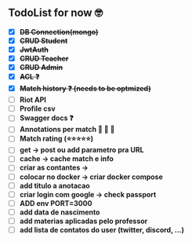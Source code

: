 ## TodoList for now :nerd_face:

- [x] <strong><strike>DB Connection(mongo)</strike>
- [x] <strike>CRUD Student</strike>
- [x] <strike>JwtAuth</strike> 
- [x] <strike>CRUD Teacher</strike>
- [x] <strike>CRUD Admin</strike>
- [x] <strike>ACL :question:</strike>
- [x] <strike>Match history :question: (needs to be optmized)</strike>
- [ ] Riot API 
- [ ] Profile csv
- [ ] Swagger docs :question:
- [ ] Annotations per match :small_red_triangle: :small_red_triangle: :small_red_triangle:
- [ ] Match rating (:star::star::star::star::star:)
- [ ] get  -> post  ou add parametro pra URL
- [ ] cache -> cache match e info
- [ ] criar as contantes  -> 
- [ ] colocar no docker -> criar docker compose
- [ ] add titulo a anotacao
- [ ] criar login com google -> check passport
- [ ] ADD env PORT=3000
- [ ] add data de nascimento
- [ ] add materias aplicadas pelo professor
- [ ] add lista de contatos do user (twitter, discord, ...)<strong>